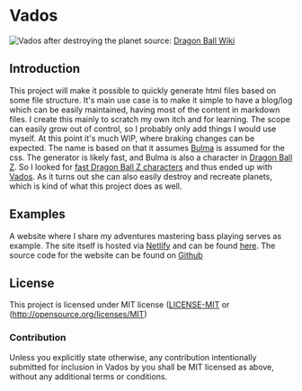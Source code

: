 # Vados

![Vados after destroying the planet](https://static.wikia.nocookie.net/dragonball/images/d/d0/U61.jpg)
source: [Dragon Ball Wiki](https://dragonball.fandom.com/wiki/Vados#Golden_Frieza_Saga)

## Introduction

This project will make it possible to quickly generate html files based on some file structure. It's main use case is to
make it simple to have a blog/log which can be easily maintained, having most of the content in markdown files. I create
this mainly to scratch my own itch and for learning. The scope can easily grow out of control, so I probably only add
things I would use myself. At this point it's much WIP, where braking changes can be expected. The name is based on that
it assumes [Bulma](https://bulma.io/) is assumed for the css. The generator is likely fast, and Bulma is also a
character in
[Dragon Ball Z](https://en.wikipedia.org/wiki/Dragon_Ball_Z). So I looked
for [fast Dragon Ball Z characters](https://www.cbr.com/dragon-ball-fastest-characters-ranked/) and thus ended up with
[Vados](https://dragonball.fandom.com/wiki/Vados). As it turns out she can also easily destroy and recreate planets,
which is kind of what this project does as well.

## Examples

A website where I share my adventures mastering bass playing serves as example. The site itself is hosted
via [Netlify](https://www.netlify.com/) and can be found [here](https://bass.gklijs.tech). The source code for the
website can be found on [Github](https://github.com/gklijs/vados_bass)

## License

This project is licensed under MIT license ([LICENSE-MIT](LICENSE-MIT) or (http://opensource.org/licenses/MIT)

### Contribution

Unless you explicitly state otherwise, any contribution intentionally submitted for inclusion in Vados by you shall be
MIT licensed as above, without any additional terms or conditions.